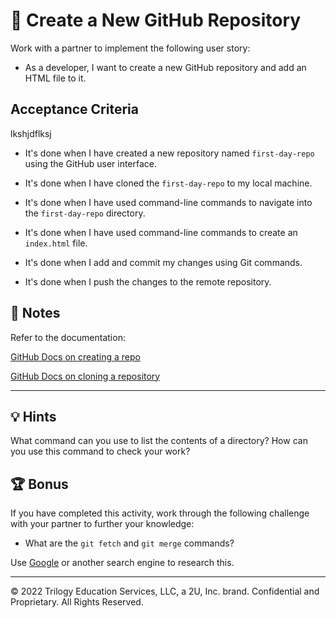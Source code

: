 # 📖 Create a New GitHub Repository

Work with a partner to implement the following user story:

- As a developer, I want to create a new GitHub repository and add an HTML file to it.

## Acceptance Criteria

lkshjdflksj

- It's done when I have created a new repository named `first-day-repo` using the GitHub user interface.

- It's done when I have cloned the `first-day-repo` to my local machine.

- It's done when I have used command-line commands to navigate into the `first-day-repo` directory.

- It's done when I have used command-line commands to create an `index.html` file.

- It's done when I add and commit my changes using Git commands.

- It's done when I push the changes to the remote repository.

## 📝 Notes

Refer to the documentation:

[GitHub Docs on creating a repo](https://docs.github.com/en/github/getting-started-with-github/create-a-repo)

[GitHub Docs on cloning a repository](https://docs.github.com/en/github/creating-cloning-and-archiving-repositories/cloning-a-repository)

---

## 💡 Hints

What command can you use to list the contents of a directory? How can you use this command to check your work?

## 🏆 Bonus

If you have completed this activity, work through the following challenge with your partner to further your knowledge:

- What are the `git fetch` and `git merge` commands?

Use [Google](https://www.google.com) or another search engine to research this.

---

© 2022 Trilogy Education Services, LLC, a 2U, Inc. brand. Confidential and Proprietary. All Rights Reserved.

